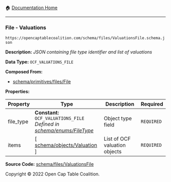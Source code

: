 :house: [Documentation Home](../../../)

---

### File - Valuations

`https://opencaptablecoalition.com/schema/files/ValuationsFile.schema.json`

**Description:** _JSON containing file type identifier and list of valuations_

**Data Type:** `OCF_VALUATIONS_FILE`

**Composed From:**

- [schema/primitives/files/File](../../../../schema/primitives/files/File.md)

**Properties:**

| Property  | Type                                                                                                            | Description                   | Required   |
| --------- | --------------------------------------------------------------------------------------------------------------- | ----------------------------- | ---------- |
| file_type | **Constant:** `OCF_VALUATIONS_FILE`</br>_Defined in [schema/enums/FileType](../../../schema/enums/FileType.md)_ | Object type field             | `REQUIRED` |
| items     | [ [schema/objects/Valuation](../../../schema/objects/Valuation.md) ]                                            | List of OCF valuation objects | `REQUIRED` |

**Source Code:** [schema/files/ValuationsFile](../../../schema/files/ValuationsFile.schema.json)

Copyright © 2022 Open Cap Table Coalition.

